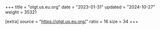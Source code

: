 +++
title = "otgt.us.eu.org"
date = "2023-01-31"
updated = "2024-10-27"
weight = 35321

[extra]
source = "https://otgt.us.eu.org/"
ratio = 16
size = 34
+++
